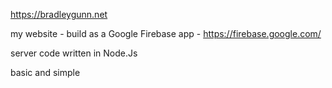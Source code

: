 https://bradleygunn.net

my website - build as a Google Firebase app - https://firebase.google.com/

server code written in Node.Js

basic and simple